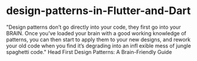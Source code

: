 # design-patterns-in-Flutter-and-Dart
"Design patterns don’t go directly into your code, they first go into your BRAIN. Once you’ve loaded your 
brain with a good working knowledge of patterns, you can then start to apply them to your new designs, 
and rework your old code when you find it’s degrading into an infl exible mess of jungle spaghetti code."
Head First Design Patterns: A Brain-Friendly Guide
